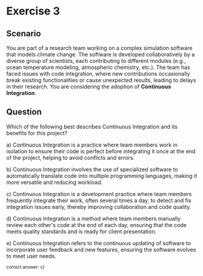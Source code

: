 # Exercise 3

## Scenario

You are part of a research team working on a complex simulation software that models climate change. The software is developed collaboratively by a diverse group of scientists, each contributing to different modules (e.g., ocean temperature modeling, atmospheric chemistry, etc.). The team has faced issues with code integration, where new contributions occasionally break existing functionalities or cause unexpected results, leading to delays in their research. You are considering the adoption of **Continuous Integration**.

## Question

Which of the following best describes Continuous Integration and its benefits for this project?

a) Continuous Integration is a practice where team members work in isolation to ensure their code is perfect before integrating it once at the end of the project, helping to avoid conflicts and errors.

b) Continuous Integration involves the use of specialized software to automatically translate code into multiple programming languages, making it more versatile and reducing workload.

c) Continuous Integration is a development practice where team members frequently integrate their work, often several times a day, to detect and fix integration issues early, thereby improving collaboration and code quality.

d) Continuous Integration is a method where team members manually review each other's code at the end of each day, ensuring that the code meets quality standards and is ready for client presentation.

e) Continuous Integration refers to the continuous updating of software to incorporate user feedback and new features, ensuring the software evolves to meet user needs.

<small> correct answer: c) </small>